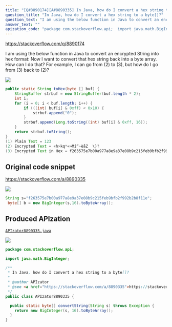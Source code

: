 ```yaml
---
title: "[Q#8890174][A#8890335] In Java, how do I convert a hex string to a byte[]?"
question_title: "In Java, how do I convert a hex string to a byte[]?"
question_text: "I am using the below function in Java to convert an encrypted String into hex format: Now I want to convert that hex string back into a byte array. How can I do that? For example, I can go from (2) to (3), but how do I go from (3) back to (2)?"
answer_text: ""
apization_code: "package com.stackoverflow.api;  import java.math.BigInteger;  /**  * In Java, how do I convert a hex string to a byte[]?  *  * @author APIzator  * @see <a href=\"https://stackoverflow.com/a/8890335\">https://stackoverflow.com/a/8890335</a>  */ public class APIzator8890335 {    public static byte[] convertString(String s) throws Exception {     return new BigInteger(s, 16).toByteArray();   } }"
---
```


https://stackoverflow.com/q/8890174

I am using the below function in Java to convert an encrypted String into hex format:
Now I want to convert that hex string back into a byte array. How can I do that?
For example,
I can go from (2) to (3), but how do I go from (3) back to (2)?


<div class="code-logo"><img src="/stackoverflow.png" /></div>

```java
public static String toHex(byte [] buf) {
    StringBuffer strbuf = new StringBuffer(buf.length * 2);
    int i;
    for (i = 0; i < buf.length; i++) {
        if (((int) buf[i] & 0xff) < 0x10) {
            strbuf.append("0");
        }
        strbuf.append(Long.toString((int) buf[i] & 0xff, 16));
    }
    return strbuf.toString();
}
(1) Plain Text = 123
(2) Encrypted Text = «h>kq*«¬Mí“~èåZ  \}?
(3) Encrypted Text in Hex = f263575e7b00a977a8e9a37e08b9c215feb9bfb2f992b2b8f11e
```


## Original code snippet

https://stackoverflow.com/a/8890335



<div class="code-logo"><img src="/stackoverflow.png" /></div>

```java
String s="f263575e7b00a977a8e9a37e08b9c215feb9bfb2f992b2b8f11e";
 byte[] b = new BigInteger(s,16).toByteArray();
```

## Produced APIzation

[`APIzator8890335.java`](https://github.com/pasqualesalza/apization-temp/raw/main/data/search/APIzator8890335.java)

<div class="code-logo"><img src="/apizator.png" /></div>

```java
package com.stackoverflow.api;

import java.math.BigInteger;

/**
 * In Java, how do I convert a hex string to a byte[]?
 *
 * @author APIzator
 * @see <a href="https://stackoverflow.com/a/8890335">https://stackoverflow.com/a/8890335</a>
 */
public class APIzator8890335 {

  public static byte[] convertString(String s) throws Exception {
    return new BigInteger(s, 16).toByteArray();
  }
}

```